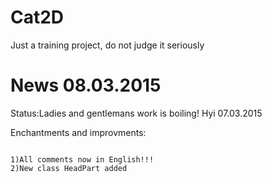# Cat2D
Just a training project, do not judge it seriously

News 08.03.2015
=====================================
Status:Ladies and gentlemans work is boiling!
Hyi 07.03.2015

Enchantments and improvments:
~~~~~~~~~~~~~~~~~~~~~~~~~~~~~~

1)All comments now in English!!!
2)New class HeadPart added
